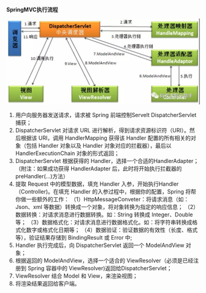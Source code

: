 **SpringMVC执行流程**  

![SpringMVC执行流程](images/SpringMVC执行流程.jpg)

1. 用户向服务器发送请求，请求被 Spring 前端控制Servelt DispatcherServlet 捕获；
2. DispatcherServlet 对请求 URL 进行解析，得到请求资源标识符（URI）。然后根据该 URI，调用 HandlerMapping 获得该 Handler 配置的所有相关的对象（包括 Handler 对象以及 Handler 对象对应的拦截器），最后以 HandlerExecutionChain 对象的形式返回；
3. DispatcherServlet 根据获得的 Handler，选择一个合适的HandlerAdapter；（附注：如果成功获得 HandlerAdapter 后，此时将开始执行拦截器的 preHandler(...)方法）
4. 提取 Request 中的模型数据，填充 Handler 入参，开始执行Handler（Controller)。在填充 Handler 的入参过程中，根据你的配置，Spring 将帮你做一些额外的工作：
（1）HttpMessageConveter：将请求消息（如：Json、xml 等数据）转换成一个对象，将对象转换为指定的响应信息；
（2）数据转换：对请求消息进行数据转换。如：String 转换成 Integer、Double 等；
（3）数据格式化：对请求消息进行数据格式化。如：将字符串转换成格式化数字或格式化日期等；
（4）数据验证：验证数据的有效性（长度、格式等），验证结果存储到 BindingResult 或 Error 中;
5. Handler 执行完成后，向 DispatcherServlet 返回一个 ModelAndView 对象；
6. 根据返回的 ModelAndView，选择一个适合的 ViewResolver（必须是已经注册到 Spring 容器中的 ViewResolver)返回给DispatcherServlet； 
7. ViewResolver 结合 Model 和 View，来渲染视图；
8. 将渲染结果返回给客户端。